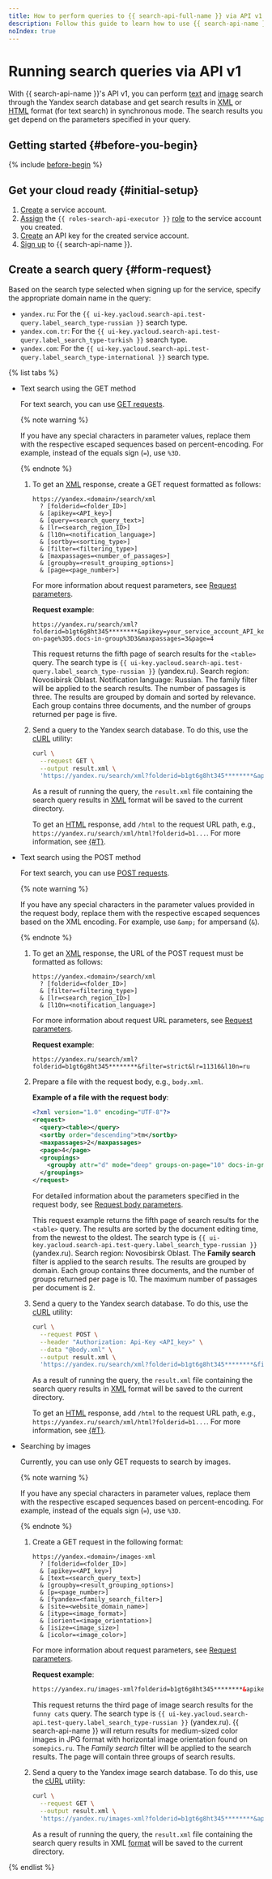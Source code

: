 ```yaml
---
title: How to perform queries to {{ search-api-full-name }} via API v1
description: Follow this guide to learn how to use {{ search-api-name }}'s API v1 to submit search queries and get search results.
noIndex: true
---
```


# Running search queries via API v1

With {{ search-api-name }}'s API v1, you can perform [text](../concepts/get-request.md) and [image](../concepts/pic-search.md) search through the Yandex search database and get search results in [XML](../concepts/response.md) or [HTML](../concepts/html-response.md) format (for text search) in synchronous mode. The search results you get depend on the parameters specified in your query.

## Getting started {#before-you-begin}

{% include [before-begin](../../_tutorials/_tutorials_includes/before-you-begin.md) %}

## Get your cloud ready {#initial-setup}

1. [Create](../../iam/operations/sa/create.md) a service account.
1. [Assign](../../iam/operations/sa/assign-role-for-sa.md#binding-role-resource) the `{{ roles-search-api-executor }}` [role](../security/index.md#search-api-executor) to the service account you created.
1. [Create](../../iam/operations/authentication/manage-api-keys.md#create-api-key) an API key for the created service account.
1. [Sign up](./workaround.md) to {{ search-api-name }}.

## Create a search query {#form-request}

Based on the search type selected when signing up for the service, specify the appropriate domain name in the query:
* `yandex.ru`: For the `{{ ui-key.yacloud.search-api.test-query.label_search_type-russian }}` search type.
* `yandex.com.tr`: For the `{{ ui-key.yacloud.search-api.test-query.label_search_type-turkish }}` search type.
* `yandex.com`: For the `{{ ui-key.yacloud.search-api.test-query.label_search_type-international }}` search type.

{% list tabs %}

- Text search using the GET method

  For text search, you can use [GET requests](../concepts/get-request.md).

  {% note warning %}

  If you have any special characters in parameter values, replace them with the respective escaped sequences based on percent-encoding. For example, instead of the equals sign (`=`), use `%3D`.

  {% endnote %}

  1. To get an [XML](../concepts/response.md) response, create a GET request formatted as follows:

      ```httpget
      https://yandex.<domain>/search/xml
        ? [folderid=<folder_ID>]
        & [apikey=<API_key>]
        & [query=<search_query_text>]
        & [lr=<search_region_ID>]
        & [l10n=<notification_language>]
        & [sortby=<sorting_type>]
        & [filter=<filtering_type>]
        & [maxpassages=<number_of_passages>]
        & [groupby=<result_grouping_options>]
        & [page=<page_number>]
      ```

      For more information about request parameters, see [Request parameters](../concepts/get-request.md#parameters).

      **Request example**:

      ```httpget
      https://yandex.ru/search/xml?folderid=b1gt6g8ht345********&apikey=your_service_account_API_key********&query=%3Ctable%3E&lr=11316&l10n=ru&sortby=rlv&filter=strict&groupby=attr%3Dd.mode%3Ddeep.groups-on-page%3D5.docs-in-group%3D3&maxpassages=3&page=4
      ```

      This request returns the fifth page of search results for the `<table>` query. The search type is `{{ ui-key.yacloud.search-api.test-query.label_search_type-russian }}` (yandex.ru). Search region: Novosibirsk Oblast. Notification language: Russian. The family filter will be applied to the search results. The number of passages is three. The results are grouped by domain and sorted by relevance. Each group contains three documents, and the number of groups returned per page is five.

  1. Send a query to the Yandex search database. To do this, use the [cURL](https://curl.haxx.se) utility:

      ```bash
      curl \
        --request GET \
        --output result.xml \
        'https://yandex.ru/search/xml?folderid=b1gt6g8ht345********&apikey=your_service_account_API_key********&query=%3Ctable%3E&lr=11316&l10n=ru&sortby=rlv&filter=strict&groupby=attr%3Dd.mode%3Ddeep.groups-on-page%3D5.docs-in-group%3D3&maxpassages=3&page=4'
      ```

      As a result of running the query, the `result.xml` file containing the search query results in [XML](../concepts/response.md) format will be saved to the current directory.

      To get an [HTML](../concepts/html-response.md) response, add `/html` to the request URL path, e.g., `https://yandex.ru/search/xml/html?folderid=b1...`. For more information, see [{#T}](../concepts/get-request.md#get-request-format).

- Text search using the POST method

  For text search, you can use [POST requests](../concepts/post-request.md).

  {% note warning %}

  If you have any special characters in the parameter values provided in the request body, replace them with the respective escaped sequences based on the XML encoding. For example, use `&amp;` for ampersand (`&`).

  {% endnote %}

  1. To get an [XML](../concepts/response.md) response, the URL of the POST request must be formatted as follows:

      ```httpget
      https://yandex.<domain>/search/xml
        ? [folderid=<folder_ID>]
        & [filter=<filtering_type>]
        & [lr=<search_region_ID>]
        & [l10n=<notification_language>]
      ```

      For more information about request URL parameters, see [Request parameters](../concepts/post-request.md#parameters).

      **Request example**:

      ```httppost
      https://yandex.ru/search/xml?folderid=b1gt6g8ht345********&filter=strict&lr=11316&l10n=ru
      ```

  1. Prepare a file with the request body, e.g., `body.xml`.

      **Example of a file with the request body**:

      ```xml
      <?xml version="1.0" encoding="UTF-8"?>
      <request>
        <query><table></query>
        <sortby order="descending">tm</sortby>
        <maxpassages>2</maxpassages>
        <page>4</page>
        <groupings>
          <groupby attr="d" mode="deep" groups-on-page="10" docs-in-group="3" />
        </groupings>
      </request>
      ```

      For detailed information about the parameters specified in the request body, see [Request body parameters](../concepts/post-request.md#post-body-parameters).

      This request example returns the fifth page of search results for the `<table>` query. The results are sorted by the document editing time, from the newest to the oldest. The search type is `{{ ui-key.yacloud.search-api.test-query.label_search_type-russian }}` (yandex.ru). Search region: Novosibirsk Oblast. The **Family search** filter is applied to the search results. The results are grouped by domain. Each group contains three documents, and the number of groups returned per page is 10. The maximum number of passages per document is 2.

  1. Send a query to the Yandex search database. To do this, use the [cURL](https://curl.haxx.se) utility:

      ```bash
      curl \
        --request POST \
        --header "Authorization: Api-Key <API_key>" \
        --data "@body.xml" \
        --output result.xml \
        'https://yandex.ru/search/xml?folderid=b1gt6g8ht345********&filter=strict&lr=11316&l10n=ru'
      ```

      As a result of running the query, the `result.xml` file containing the search query results in [XML](../concepts/response.md) format will be saved to the current directory.

      To get an [HTML](../concepts/html-response.md) response, add `/html` to the request URL path, e.g., `https://yandex.ru/search/xml/html?folderid=b1...`. For more information, see [{#T}](../concepts/post-request.md#post-request-format).

- Searching by images

  Currently, you can use only GET requests to search by images.

  {% note warning %}

  If you have any special characters in parameter values, replace them with the respective escaped sequences based on percent-encoding. For example, instead of the equals sign (`=`), use `%3D`.

  {% endnote %}

  1. Create a GET request in the following format:

      ```text
      https://yandex.<domain>/images-xml
        ? [folderid=<folder_ID>]
        & [apikey=<API_key>]
        & [text=<search_query_text>]
        & [groupby=<result_grouping_options>]
        & [p=<page_number>]
        & [fyandex=<family_search_filter>]
        & [site=<website_domain_name>]
        & [itype=<image_format>]
        & [iorient=<image_orientation>]
        & [isize=<image_size>]
        & [icolor=<image_color>]
      ```

      For more information about request parameters, see [Request parameters](../concepts/pic-search.md#parameters).

      **Request example**:

      ```html
      https://yandex.ru/images-xml?folderid=b1gt6g8ht345********&apikey=your_service_account_API_key********&text=funny+cats&groupby=attr=ii.groups-on-page=3&p=2&fyandex=1&site=somepics.ru&itype=jpg&iorient=horizontal&isize=medium&icolor=color
      ```

      This request returns the third page of image search results for the `funny cats` query. The search type is `{{ ui-key.yacloud.search-api.test-query.label_search_type-russian }}` (yandex.ru). {{ search-api-name }} will return results for medium-sized color images in JPG format with horizontal image orientation found on `somepics.ru`. The _Family search_ filter will be applied to the search results. The page will contain three groups of search results.

  1. Send a query to the Yandex image search database. To do this, use the [cURL](https://curl.haxx.se) utility:

      ```bash
      curl \
        --request GET \
        --output result.xml \
        'https://yandex.ru/images-xml?folderid=b1gt6g8ht345********&apikey=your_service_account_API_key********&text=funny+cats&groupby=attr=ii.groups-on-page=3&p=2&fyandex=1&site=somepics.ru&itype=jpg&iorient=horizontal&isize=medium&icolor=color'
      ```

      As a result of running the query, the `result.xml` file containing the search query results in XML [format](../concepts/pic-response.md) will be saved to the current directory.

{% endlist %}